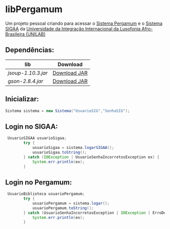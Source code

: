 # libPergamum

Um projeto pessoal criando para acessar o [Sistema Pergamum](http://bibweb.unilab.edu.br) e o [Sistema SIGAA](https://sig.unilab.edu.br) da [Universidade da Integração Internacional da Lusofonia Afro-Brasileira (UNILAB)](http://unilab.edu.br/)

## Dependências:
|lib                 |Download                                                                                                 |
|--------------------|-----------------------------------------------------------------------------------------------------|
|*jsoup-1.10.3.jar*  |[Download JAR](https://jsoup.org/packages/jsoup-1.10.3.jar)                                          |
|*gson-2.8.4.jar*    |[Download JAR](http://central.maven.org/maven2/com/google/code/gson/gson/2.8.4/gson-2.8.4.jar)                |

## Inicializar:

```java
Sistema sistema = new Sistema("UsuarioSIG","SenhaSIG");
```
## Login no SIGAA:

```java
 UsuarioSIGAA usuarioSigaa;
        try {
            usuarioSigaa = sistema.logarSIGAA();
            usuarioSigaa.toString();
        } catch (IOException | UsuarioSenhaIncorretosException ex) {
            System.err.println(ex);
        }
```

## Login no Pergamum:

```java
 UsuarioBiblioteca usuarioPergamum;
        try {
            usuarioPergamum = sistema.logar();
            usuarioPergamum.toString();
        } catch (UsuarioSenhaIncorretosException | IOException | ErroDesconhecidoLoginException ex) {
            System.err.println(ex);
        }
```
